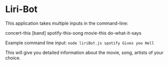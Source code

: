 # Liri-Bot

This application takes multiple inputs in the command-line:

concert-this [band]
spotify-this-song
movie-this
do-what-it-says

Example command line input: 
`node liriBot.js spotify Gives you Hell`

This will give you detailed information about the movie, song, artists of your choice.